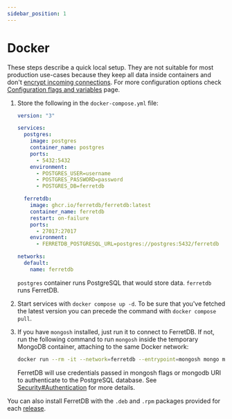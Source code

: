 ```yaml
---
sidebar_position: 1
---
```


# Docker

These steps describe a quick local setup.
They are not suitable for most production use-cases because they keep all data 
inside containers and don't [encrypt incoming connections](/security.md#securing-connections-with-tls).
For more configuration options check [Configuration flags and variables](/flags.md) page.

1. Store the following in the `docker-compose.yml` file:

   ```yaml
   version: "3"

   services:
     postgres:
       image: postgres
       container_name: postgres
       ports:
         - 5432:5432
       environment:
         - POSTGRES_USER=username
         - POSTGRES_PASSWORD=password
         - POSTGRES_DB=ferretdb

     ferretdb:
       image: ghcr.io/ferretdb/ferretdb:latest
       container_name: ferretdb
       restart: on-failure
       ports:
         - 27017:27017
       environment:
         - FERRETDB_POSTGRESQL_URL=postgres://postgres:5432/ferretdb

   networks:
     default:
       name: ferretdb
   ```

   `postgres` container runs PostgreSQL that would store data.
   `ferretdb` runs FerretDB.

2. Start services with `docker compose up -d`. To be sure that you've fetched the latest version you can precede the command with `docker compose pull`.

3. If you have `mongosh` installed, just run it to connect to FerretDB.
   If not, run the following command to run `mongosh` inside the temporary MongoDB container, attaching to the same Docker network:

   ```sh
   docker run --rm -it --network=ferretdb --entrypoint=mongosh mongo mongodb://ferretdb/ -u username -p password
   ```

   FerretDB will use credentials passed in mongosh flags or mongodb URI to authenticate to the PostgreSQL database. 
   See [Security#Authentication](/security.md#authentication) for more details.

You can also install FerretDB with the `.deb` and `.rpm` packages
provided for each [release](https://github.com/FerretDB/FerretDB/releases).
